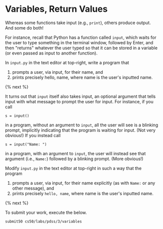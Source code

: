 # Variables, Return Values

Whereas some functions take input (e.g., `print`), others produce output. And some do both!

For instance, recall that Python has a function called `input`, which waits for the user to type something in the terminal window, followed by Enter, and then "returns" whatever the user typed so that it can be stored in a variable (or even passed as input to another function).

In `input.py` in the text editor at top-right, write a program that

1. prompts a user, via input, for their name, and
1. prints precisely hello, name, where name is the user's inputted name.

{% next %}

It turns out that `input` itself also takes input, an optional argument that tells input with what message to prompt the user for input. For instance, if you call

```
s = input()
```

in a program, without an argument to `input`, all the user will see is a blinking prompt, implicitly indicating that the program is waiting for input. (Not very obvious!) If you instead call

```
s = input("Name: ")
```

in a program, with an argument to `input`, the user will instead see that argument (i.e., `Name:`) followed by a blinking prompt. (More obvious!)

Modify `input.py` in the text editor at top-right in such a way that the program

1. prompts a user, via input, for their name explicitly (as with `Name:` or any other message), and
1. prints precisely `hello, name`, where name is the user's inputted name.

{% next %}

To submit your work, execute the below.

```
submit50 cs50/labs/pdss/3/variables
```
